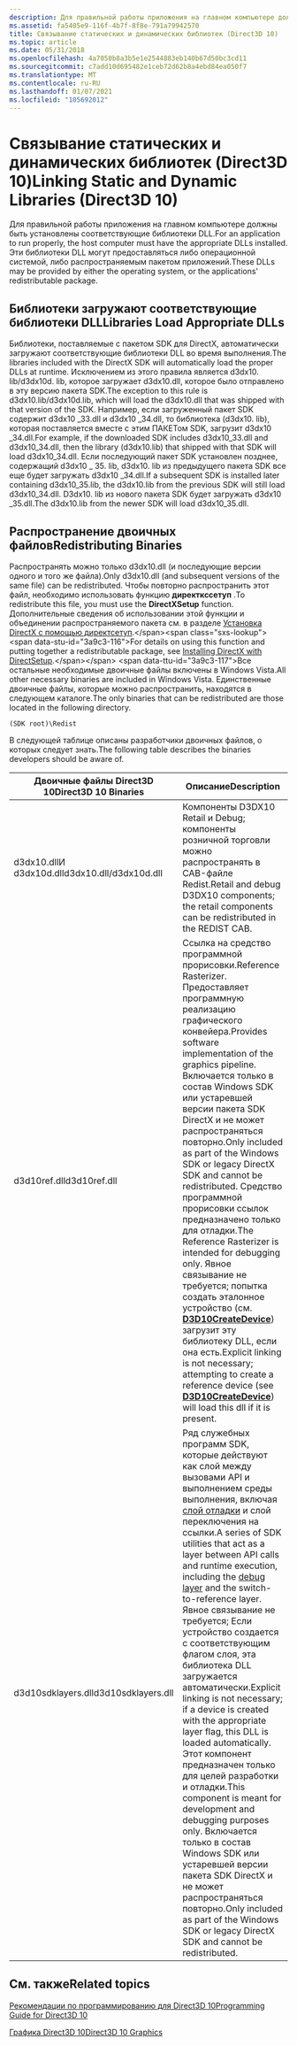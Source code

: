 ```yaml
---
description: Для правильной работы приложения на главном компьютере должны быть установлены соответствующие библиотеки DLL. Эти библиотеки DLL могут предоставляться либо операционной системой, либо распространяемым пакетом приложений.
ms.assetid: fa5405e9-116f-4b7f-8f8e-791a79942570
title: Связывание статических и динамических библиотек (Direct3D 10)
ms.topic: article
ms.date: 05/31/2018
ms.openlocfilehash: 4a7050b8a3b5e1e2544883eb140b67d50bc3cd11
ms.sourcegitcommit: c7add10d695482e1ceb72d62b8a4ebd84ea050f7
ms.translationtype: MT
ms.contentlocale: ru-RU
ms.lasthandoff: 01/07/2021
ms.locfileid: "105692012"
---
```

# <a name="linking-static-and-dynamic-libraries-direct3d-10"></a><span data-ttu-id="3a9c3-104">Связывание статических и динамических библиотек (Direct3D 10)</span><span class="sxs-lookup"><span data-stu-id="3a9c3-104">Linking Static and Dynamic Libraries (Direct3D 10)</span></span>

<span data-ttu-id="3a9c3-105">Для правильной работы приложения на главном компьютере должны быть установлены соответствующие библиотеки DLL.</span><span class="sxs-lookup"><span data-stu-id="3a9c3-105">For an application to run properly, the host computer must have the appropriate DLLs installed.</span></span> <span data-ttu-id="3a9c3-106">Эти библиотеки DLL могут предоставляться либо операционной системой, либо распространяемым пакетом приложений.</span><span class="sxs-lookup"><span data-stu-id="3a9c3-106">These DLLs may be provided by either the operating system, or the applications' redistributable package.</span></span>

## <a name="libraries-load-appropriate-dlls"></a><span data-ttu-id="3a9c3-107">Библиотеки загружают соответствующие библиотеки DLL</span><span class="sxs-lookup"><span data-stu-id="3a9c3-107">Libraries Load Appropriate DLLs</span></span>

<span data-ttu-id="3a9c3-108">Библиотеки, поставляемые с пакетом SDK для DirectX, автоматически загружают соответствующие библиотеки DLL во время выполнения.</span><span class="sxs-lookup"><span data-stu-id="3a9c3-108">The libraries included with the DirectX SDK will automatically load the proper DLLs at runtime.</span></span> <span data-ttu-id="3a9c3-109">Исключением из этого правила является d3dx10. lib/d3dx10d. lib, которое загружает d3dx10.dll, которое было отправлено в эту версию пакета SDK.</span><span class="sxs-lookup"><span data-stu-id="3a9c3-109">The exception to this rule is d3dx10.lib/d3dx10d.lib, which will load the d3dx10.dll that was shipped with that version of the SDK.</span></span> <span data-ttu-id="3a9c3-110">Например, если загруженный пакет SDK содержит d3dx10 \_33.dll и d3dx10 \_34.dll, то библиотека (d3dx10. lib), которая поставляется вместе с этим ПАКЕТом SDK, загрузит d3dx10 \_34.dll.</span><span class="sxs-lookup"><span data-stu-id="3a9c3-110">For example, if the downloaded SDK includes d3dx10\_33.dll and d3dx10\_34.dll, then the library (d3dx10.lib) that shipped with that SDK will load d3dx10\_34.dll.</span></span> <span data-ttu-id="3a9c3-111">Если последующий пакет SDK установлен позднее, содержащий d3dx10 \_ 35. lib, d3dx10. lib из предыдущего пакета SDK все еще будет загружать d3dx10 \_34.dll.</span><span class="sxs-lookup"><span data-stu-id="3a9c3-111">If a subsequent SDK is installed later containing d3dx10\_35.lib, the d3dx10.lib from the previous SDK will still load d3dx10\_34.dll.</span></span> <span data-ttu-id="3a9c3-112">D3dx10. lib из нового пакета SDK будет загружать d3dx10 \_35.dll.</span><span class="sxs-lookup"><span data-stu-id="3a9c3-112">The d3dx10.lib from the newer SDK will load d3dx10\_35.dll.</span></span>

## <a name="redistributing-binaries"></a><span data-ttu-id="3a9c3-113">Распространение двоичных файлов</span><span class="sxs-lookup"><span data-stu-id="3a9c3-113">Redistributing Binaries</span></span>

<span data-ttu-id="3a9c3-114">Распространять можно только d3dx10.dll (и последующие версии одного и того же файла).</span><span class="sxs-lookup"><span data-stu-id="3a9c3-114">Only d3dx10.dll (and subsequent versions of the same file) can be redistributed.</span></span> <span data-ttu-id="3a9c3-115">Чтобы повторно распространить этот файл, необходимо использовать функцию **директкссетуп** .</span><span class="sxs-lookup"><span data-stu-id="3a9c3-115">To redistribute this file, you must use the **DirectXSetup** function.</span></span> <span data-ttu-id="3a9c3-116">Дополнительные сведения об использовании этой функции и объединении распространяемого пакета см. в разделе [Установка DirectX с помощью директсетуп](https://msdn.microsoft.com/library/Ee418267(v=VS.85).aspx).</span><span class="sxs-lookup"><span data-stu-id="3a9c3-116">For details on using this function and putting together a redistributable package, see [Installing DirectX with DirectSetup](https://msdn.microsoft.com/library/Ee418267(v=VS.85).aspx).</span></span> <span data-ttu-id="3a9c3-117">Все остальные необходимые двоичные файлы включены в Windows Vista.</span><span class="sxs-lookup"><span data-stu-id="3a9c3-117">All other necessary binaries are included in Windows Vista.</span></span> <span data-ttu-id="3a9c3-118">Единственные двоичные файлы, которые можно распространить, находятся в следующем каталоге.</span><span class="sxs-lookup"><span data-stu-id="3a9c3-118">The only binaries that can be redistributed are those located in the following directory.</span></span>


```
(SDK root)\Redist
```



<span data-ttu-id="3a9c3-119">В следующей таблице описаны разработчики двоичных файлов, о которых следует знать.</span><span class="sxs-lookup"><span data-stu-id="3a9c3-119">The following table describes the binaries developers should be aware of.</span></span>



| <span data-ttu-id="3a9c3-120">Двоичные файлы Direct3D 10</span><span class="sxs-lookup"><span data-stu-id="3a9c3-120">Direct3D 10 Binaries</span></span>   | <span data-ttu-id="3a9c3-121">Описание</span><span class="sxs-lookup"><span data-stu-id="3a9c3-121">Description</span></span>                                                                                                                                                                                                                                                                                                                                                                                                                                                                                                   |
|------------------------|---------------------------------------------------------------------------------------------------------------------------------------------------------------------------------------------------------------------------------------------------------------------------------------------------------------------------------------------------------------------------------------------------------------------------------------------------------------------------------------------------------------|
| <span data-ttu-id="3a9c3-122">d3dx10.dllИ d3dx10d.dll</span><span class="sxs-lookup"><span data-stu-id="3a9c3-122">d3dx10.dll/d3dx10d.dll</span></span> | <span data-ttu-id="3a9c3-123">Компоненты D3DX10 Retail и Debug; компоненты розничной торговли можно распространять в CAB-файле Redist.</span><span class="sxs-lookup"><span data-stu-id="3a9c3-123">Retail and debug D3DX10 components; the retail components can be redistributed in the REDIST CAB.</span></span>                                                                                                                                                                                                                                                                                                                                                                                                             |
| <span data-ttu-id="3a9c3-124">d3d10ref.dll</span><span class="sxs-lookup"><span data-stu-id="3a9c3-124">d3d10ref.dll</span></span>           | <span data-ttu-id="3a9c3-125">Ссылка на средство программной прорисовки.</span><span class="sxs-lookup"><span data-stu-id="3a9c3-125">Reference Rasterizer.</span></span> <span data-ttu-id="3a9c3-126">Предоставляет программную реализацию графического конвейера.</span><span class="sxs-lookup"><span data-stu-id="3a9c3-126">Provides software implementation of the graphics pipeline.</span></span> <span data-ttu-id="3a9c3-127">Включается только в состав Windows SDK или устаревшей версии пакета SDK DirectX и не может распространяться повторно.</span><span class="sxs-lookup"><span data-stu-id="3a9c3-127">Only included as part of the Windows SDK or legacy DirectX SDK and cannot be redistributed.</span></span> <span data-ttu-id="3a9c3-128">Средство программной прорисовки ссылок предназначено только для отладки.</span><span class="sxs-lookup"><span data-stu-id="3a9c3-128">The Reference Rasterizer is intended for debugging only.</span></span> <span data-ttu-id="3a9c3-129">Явное связывание не требуется; попытка создать эталонное устройство (см. [**D3D10CreateDevice**](/windows/desktop/api/D3D10Misc/nf-d3d10misc-d3d10createdevice)) загрузит эту библиотеку DLL, если она есть.</span><span class="sxs-lookup"><span data-stu-id="3a9c3-129">Explicit linking is not necessary; attempting to create a reference device (see [**D3D10CreateDevice**](/windows/desktop/api/D3D10Misc/nf-d3d10misc-d3d10createdevice)) will load this dll if it is present.</span></span>                                                                                                    |
| <span data-ttu-id="3a9c3-130">d3d10sdklayers.dll</span><span class="sxs-lookup"><span data-stu-id="3a9c3-130">d3d10sdklayers.dll</span></span>     | <span data-ttu-id="3a9c3-131">Ряд служебных программ SDK, которые действуют как слой между вызовами API и выполнением среды выполнения, включая [слой отладки](d3d10-graphics-programming-guide-api-features-layers.md) и слой переключения на ссылки.</span><span class="sxs-lookup"><span data-stu-id="3a9c3-131">A series of SDK utilities that act as a layer between API calls and runtime execution, including the [debug layer](d3d10-graphics-programming-guide-api-features-layers.md) and the switch-to-reference layer.</span></span> <span data-ttu-id="3a9c3-132">Явное связывание не требуется; Если устройство создается с соответствующим флагом слоя, эта библиотека DLL загружается автоматически.</span><span class="sxs-lookup"><span data-stu-id="3a9c3-132">Explicit linking is not necessary; if a device is created with the appropriate layer flag, this DLL is loaded automatically.</span></span> <span data-ttu-id="3a9c3-133">Этот компонент предназначен только для целей разработки и отладки.</span><span class="sxs-lookup"><span data-stu-id="3a9c3-133">This component is meant for development and debugging purposes only.</span></span> <span data-ttu-id="3a9c3-134">Включается только в состав Windows SDK или устаревшей версии пакета SDK DirectX и не может распространяться повторно.</span><span class="sxs-lookup"><span data-stu-id="3a9c3-134">Only included as part of the Windows SDK or legacy DirectX SDK and cannot be redistributed.</span></span> |



 

## <a name="related-topics"></a><span data-ttu-id="3a9c3-135">См. также</span><span class="sxs-lookup"><span data-stu-id="3a9c3-135">Related topics</span></span>

<dl> <dt>

[<span data-ttu-id="3a9c3-136">Рекомендации по программированию для Direct3D 10</span><span class="sxs-lookup"><span data-stu-id="3a9c3-136">Programming Guide for Direct3D 10</span></span>](d3d10-graphics-programming-guide.md)
</dt> <dt>

[<span data-ttu-id="3a9c3-137">Графика Direct3D 10</span><span class="sxs-lookup"><span data-stu-id="3a9c3-137">Direct3D 10 Graphics</span></span>](d3d10-graphics.md)
</dt> </dl>

 

 



